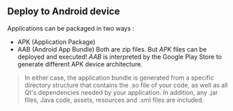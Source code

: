 ## Deploy to Android device

Applications can be packaged in two ways : 
- APK (Application Package)
- AAB (Android App Bundle)
Both are zip files. But *APK* files can be deployed and executed!
*AAB* is interpreted by the Google Play Store to generate different APK device architecture.

> In either case, the application bundle is generated from a specific directory structure that contains the .so file of your code, as well as all Qt's dependencies needed by your application. In addition, any .jar files, Java code, assets, resources and .xml files are included.